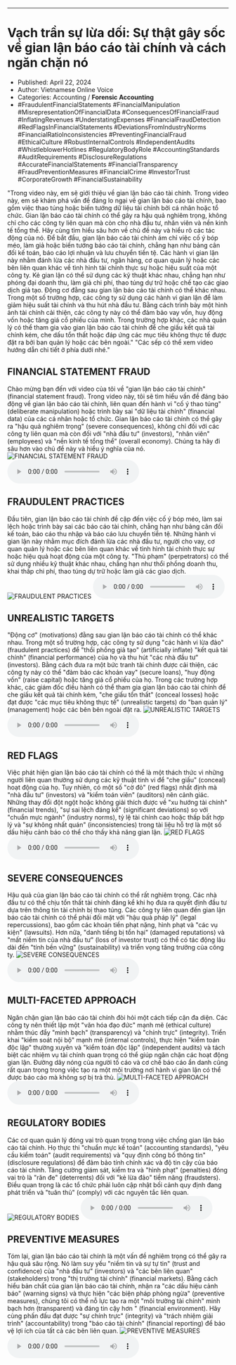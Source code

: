 
---

# Vạch trần sự lừa dối: Sự thật gây sốc về gian lận báo cáo tài chính và cách ngăn chặn nó

- Published: April 22, 2024
- Author: Vietnamese Online Voice
- Categories: Accounting / **Forensic Accounting**
- #FraudulentFinancialStatements #FinancialManipulation #MisrepresentationOfFinancialData #ConsequencesOfFinancialFraud #InflatingRevenues #UnderstatingExpenses #FinancialFraudDetection #RedFlagsInFinancialStatements #DeviationsFromIndustryNorms #FinancialRatioInconsistencies #PreventingFinancialFraud #EthicalCulture #RobustInternalControls #IndependentAudits #WhistleblowerHotlines #RegulatoryBodyRole #AccountingStandards #AuditRequirements #DisclosureRegulations #AccurateFinancialStatements #FinancialTransparency #FraudPreventionMeasures #FinancialCrime #InvestorTrust #CorporateGrowth #FinancialSustainability

"Trong video này, em sẽ giới thiệu về gian lận báo cáo tài chính. Trong video này, em sẽ khám phá vấn đề đáng lo ngại về gian lận báo cáo tài chính, bao gồm việc thao túng hoặc biến tướng dữ liệu tài chính bởi cá nhân hoặc tổ chức. Gian lận báo cáo tài chính có thể gây ra hậu quả nghiêm trọng, không chỉ cho các công ty liên quan mà còn cho nhà đầu tư, nhân viên và nền kinh tế tổng thể. Hãy cùng tìm hiểu sâu hơn về chủ đề này và hiểu rõ các tác động của nó. Để bắt đầu, gian lận báo cáo tài chính ám chỉ việc cố ý bóp méo, làm giả hoặc biến tướng báo cáo tài chính, chẳng hạn như bảng cân đối kế toán, báo cáo lợi nhuận và lưu chuyển tiền tệ. Các hành vi gian lận này nhằm đánh lừa các nhà đầu tư, ngân hàng, cơ quan quản lý hoặc các bên liên quan khác về tình hình tài chính thực sự hoặc hiệu suất của một công ty. Kẻ gian lận có thể sử dụng các kỹ thuật khác nhau, chẳng hạn như phóng đại doanh thu, làm giả chi phí, thao túng dự trữ hoặc chế tạo các giao dịch giả tạo. Động cơ đằng sau gian lận báo cáo tài chính có thể khác nhau. Trong một số trường hợp, các công ty sử dụng các hành vi gian lận để làm giảm hiệu suất tài chính và thu hút nhà đầu tư. Bằng cách trình bày một hình ảnh tài chính cải thiện, các công ty này có thể đảm bảo vay vốn, huy động vốn hoặc tăng giá cổ phiếu của mình. Trong trường hợp khác, các nhà quản lý có thể tham gia vào gian lận báo cáo tài chính để che giấu kết quả tài chính kém, che dấu tổn thất hoặc đáp ứng các mục tiêu không thực tế được đặt ra bởi ban quản lý hoặc các bên ngoài." "Các sếp có thể xem video hướng dẫn chi tiết ở phía dưới nhé."


## FINANCIAL STATEMENT FRAUD

Chào mừng bạn đến với video của tôi về "gian lận báo cáo tài chính" (financial statement fraud). Trong video này, tôi sẽ tìm hiểu vấn đề đáng báo động về gian lận báo cáo tài chính, liên quan đến hành vi "cố ý thao túng" (deliberate manipulation) hoặc trình bày sai "dữ liệu tài chính" (financial data) của các cá nhân hoặc tổ chức. Gian lận báo cáo tài chính có thể gây ra "hậu quả nghiêm trọng" (severe consequences), không chỉ đối với các công ty liên quan mà còn đối với "nhà đầu tư" (investors), "nhân viên" (employees) và "nền kinh tế tổng thể" (overall economy). Chúng ta hãy đi sâu hơn vào chủ đề này và hiểu ý nghĩa của nó.
![FINANCIAL STATEMENT FRAUD](https://http-archiver-apis-production-80.schnworks.com/storage/images/transitions/2024-04-22/transition--24329892264-Montserrat-ExtraBold-880E4F.jpg)
<audio controls>
    <source src="https://http-archiver-apis-production-80.schnworks.com/storage/audio/file-14832816074.mp3" type="audio/mpeg">
</audio>



## FRAUDULENT PRACTICES

Đầu tiên, gian lận báo cáo tài chính đề cập đến việc cố ý bóp méo, làm sai lệch hoặc trình bày sai các báo cáo tài chính, chẳng hạn như bảng cân đối kế toán, báo cáo thu nhập và báo cáo lưu chuyển tiền tệ. Những hành vi gian lận này nhằm mục đích đánh lừa các nhà đầu tư, người cho vay, cơ quan quản lý hoặc các bên liên quan khác về tình hình tài chính thực sự hoặc hiệu quả hoạt động của một công ty. "Thủ phạm" (perpetrators) có thể sử dụng nhiều kỹ thuật khác nhau, chẳng hạn như thổi phồng doanh thu, khai thấp chi phí, thao túng dự trữ hoặc làm giả các giao dịch.
![FRAUDULENT PRACTICES](https://http-archiver-apis-production-80.schnworks.com/storage/images/transitions/2024-04-22/transition--30437529295-Montserrat-ExtraBold-4A148C.jpg)
<audio controls>
    <source src="https://http-archiver-apis-production-80.schnworks.com/storage/audio/file-51364388486.mp3" type="audio/mpeg">
</audio>



## UNREALISTIC TARGETS

"Động cơ" (motivations) đằng sau gian lận báo cáo tài chính có thể khác nhau. Trong một số trường hợp, các công ty sử dụng "các hành vi lừa đảo" (fraudulent practices) để "thổi phồng giả tạo" (artificially inflate) "kết quả tài chính" (financial performance) của họ và thu hút "các nhà đầu tư" (investors). Bằng cách đưa ra một bức tranh tài chính được cải thiện, các công ty này có thể "đảm bảo các khoản vay" (secure loans), "huy động vốn" (raise capital) hoặc tăng giá cổ phiếu của họ. Trong các trường hợp khác, các giám đốc điều hành có thể tham gia gian lận báo cáo tài chính để che giấu kết quả tài chính kém, "che giấu tổn thất" (conceal losses) hoặc đạt được "các mục tiêu không thực tế" (unrealistic targets) do "ban quản lý" (management) hoặc các bên bên ngoài đặt ra.
![UNREALISTIC TARGETS](https://http-archiver-apis-production-80.schnworks.com/storage/images/transitions/2024-04-22/transition--1609381045-Montserrat-Medium-512DA8.jpg)
<audio controls>
    <source src="https://http-archiver-apis-production-80.schnworks.com/storage/audio/file-37067198658.mp3" type="audio/mpeg">
</audio>



## RED FLAGS

Việc phát hiện gian lận báo cáo tài chính có thể là một thách thức vì những người liên quan thường sử dụng các kỹ thuật tinh vi để "che giấu" (conceal) hoạt động của họ. Tuy nhiên, có một số "cờ đỏ" (red flags) nhất định mà "nhà đầu tư" (investors) và "kiểm toán viên" (auditors) nên cảnh giác. Những thay đổi đột ngột hoặc không giải thích được về "xu hướng tài chính" (financial trends), "sự sai lệch đáng kể" (significant deviations) so với "chuẩn mực ngành" (industry norms), tỷ lệ tài chính cao hoặc thấp bất hợp lý và "sự không nhất quán" (inconsistencies) trong tài liệu hỗ trợ là một số dấu hiệu cảnh báo có thể cho thấy khả năng gian lận.
![RED FLAGS](https://http-archiver-apis-production-80.schnworks.com/storage/images/transitions/2024-04-22/transition-16721558256-Montserrat-Thin-512DA8.jpg)
<audio controls>
    <source src="https://http-archiver-apis-production-80.schnworks.com/storage/audio/file-8450545008.mp3" type="audio/mpeg">
</audio>



## SEVERE CONSEQUENCES

Hậu quả của gian lận báo cáo tài chính có thể rất nghiêm trọng. Các nhà đầu tư có thể chịu tổn thất tài chính đáng kể khi họ đưa ra quyết định đầu tư dựa trên thông tin tài chính bị thao túng. Các công ty liên quan đến gian lận báo cáo tài chính có thể phải đối mặt với "hậu quả pháp lý" (legal repercussions), bao gồm các khoản tiền phạt nặng, hình phạt và "các vụ kiện" (lawsuits). Hơn nữa, "danh tiếng bị tổn hại" (damaged reputations) và "mất niềm tin của nhà đầu tư" (loss of investor trust) có thể có tác động lâu dài đến "tính bền vững" (sustainability) và triển vọng tăng trưởng của công ty.
![SEVERE CONSEQUENCES](https://http-archiver-apis-production-80.schnworks.com/storage/images/transitions/2024-04-22/transition-8855340829-Montserrat-Bold-880E4F.jpg)
<audio controls>
    <source src="https://http-archiver-apis-production-80.schnworks.com/storage/audio/file-9283168050.mp3" type="audio/mpeg">
</audio>



## MULTI-FACETED APPROACH

Ngăn chặn gian lận báo cáo tài chính đòi hỏi một cách tiếp cận đa diện. Các công ty nên thiết lập một "văn hóa đạo đức" mạnh mẽ (ethical culture) nhằm thúc đẩy "minh bạch" (transparency) và "chính trực" (integrity). Triển khai "kiểm soát nội bộ" mạnh mẽ (internal controls), thực hiện "kiểm toán độc lập" thường xuyên và "kiểm toán độc lập" (independent audits) và tách biệt các nhiệm vụ tài chính quan trọng có thể giúp ngăn chặn các hoạt động gian lận. Đường dây nóng của người tố cáo và cơ chế báo cáo ẩn danh cũng rất quan trọng trong việc tạo ra một môi trường nơi hành vi gian lận có thể được báo cáo mà không sợ bị trả thù.
![MULTI-FACETED APPROACH](https://http-archiver-apis-production-80.schnworks.com/storage/images/transitions/2024-04-22/transition-39822121325-Montserrat-Thin-1A237E.jpg)
<audio controls>
    <source src="https://http-archiver-apis-production-80.schnworks.com/storage/audio/file-28004624554.mp3" type="audio/mpeg">
</audio>



## REGULATORY BODIES

Các cơ quan quản lý đóng vai trò quan trọng trong việc chống gian lận báo cáo tài chính. Họ thực thi "chuẩn mực kế toán" (accounting standards), "yêu cầu kiểm toán" (audit requirements) và "quy định công bố thông tin" (disclosure regulations) để đảm bảo tính chính xác và độ tin cậy của báo cáo tài chính. Tăng cường giám sát, kiểm tra và "hình phạt" (penalties) đóng vai trò là "răn đe" (deterrents) đối với "kẻ lừa đảo" tiềm năng (fraudsters). Điều quan trọng là các tổ chức phải luôn cập nhật bối cảnh quy định đang phát triển và "tuân thủ" (comply) với các nguyên tắc liên quan.
![REGULATORY BODIES](https://http-archiver-apis-production-80.schnworks.com/storage/images/transitions/2024-04-22/transition--6310440884-Montserrat-Thin-7B1FA2.jpg)
<audio controls>
    <source src="https://http-archiver-apis-production-80.schnworks.com/storage/audio/file-10872701531.mp3" type="audio/mpeg">
</audio>



## PREVENTIVE MEASURES

Tóm lại, gian lận báo cáo tài chính là một vấn đề nghiêm trọng có thể gây ra hậu quả sâu rộng. Nó làm suy yếu "niềm tin và sự tự tin" (trust and confidence) của "nhà đầu tư" (investors) và "các bên liên quan" (stakeholders) trong "thị trường tài chính" (financial markets). Bằng cách hiểu bản chất của gian lận báo cáo tài chính, nhận ra "các dấu hiệu cảnh báo" (warning signs) và thực hiện "các biện pháp phòng ngừa" (preventive measures), chúng tôi có thể nỗ lực tạo ra một "môi trường tài chính" minh bạch hơn (transparent) và đáng tin cậy hơn " (financial environment). Hãy cùng phấn đấu đạt được "sự chính trực" (integrity) và "trách nhiệm giải trình" (accountability) trong "báo cáo tài chính" (financial reporting) để bảo vệ lợi ích của tất cả các bên liên quan.
![PREVENTIVE MEASURES](https://http-archiver-apis-production-80.schnworks.com/storage/images/transitions/2024-04-22/transition--78090687-Montserrat-Black-4A148C.jpg)
<audio controls>
    <source src="https://http-archiver-apis-production-80.schnworks.com/storage/audio/file-6189789626.mp3" type="audio/mpeg">
</audio>


